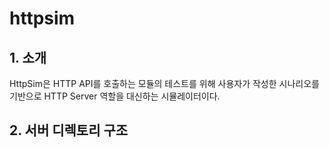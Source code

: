 # httpsim

## 1. 소개
HttpSim은 HTTP API를 호출하는 모듈의 테스트를 위해
사용자가 작성한 시나리오를 기반으로 HTTP Server 역할을 대신하는 시뮬레이터이다.

## 2. 서버 디렉토리 구조
